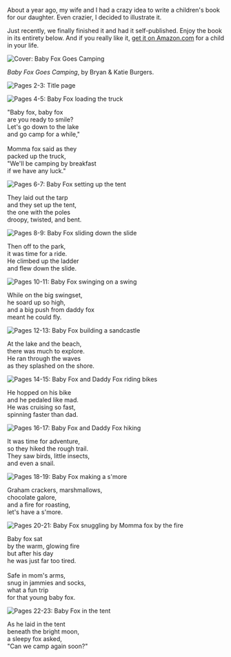 About a year ago, my wife and I had a crazy idea to write a children's book
for our daughter. Even crazier, I decided to illustrate it.

Just recently, we finally finished it and had it self-published. Enjoy the
book in its entirety below. And if you really like it, [get it on
Amazon.com][amazon] for a child in your life.

![Cover: Baby Fox Goes Camping][cover]

*Baby Fox Goes Camping*, by Bryan & Katie Burgers.

![Pages 2-3: Title page][02]

![Pages 4-5: Baby Fox loading the truck][04]

"Baby fox, baby fox<br>
are you ready to smile?<br>
Let's go down to the lake<br>
and go camp for a while,"<br>
<br>
Momma fox said as they<br>
packed up the truck,<br>
"We'll be camping by breakfast<br>
if we have any luck."

![Pages 6-7: Baby Fox setting up the tent][06]

They laid out the tarp<br>
and they set up the tent,<br>
the one with the poles<br>
droopy, twisted, and bent.

![Pages 8-9: Baby Fox sliding down the slide][08]

Then off to the park,<br>
it was time for a ride.<br>
He climbed up the ladder<br>
and flew down the slide.

![Pages 10-11: Baby Fox swinging on a swing][10]

While on the big swingset,<br>
he soard up so high,<br>
and a big push from daddy fox<br>
meant he could fly.

![Pages 12-13: Baby Fox building a sandcastle][12]

At the lake and the beach,<br>
there was much to explore.<br>
He ran through the waves<br>
as they splashed on the shore.

![Pages 14-15: Baby Fox and Daddy Fox riding bikes][14]

He hopped on his bike<br>
and he pedaled like mad.<br>
He was cruising so fast,<br>
spinning faster than dad.

![Pages 16-17: Baby Fox and Daddy Fox hiking][16]

It was time for adventure,<br>
so they hiked the rough trail.<br>
They saw birds, little insects,<br>
and even a snail.

![Pages 18-19: Baby Fox making a s'more][18]

Graham crackers, marshmallows,<br>
chocolate galore,<br>
and a fire for roasting,<br>
let's have a s'more.

![Pages 20-21: Baby Fox snuggling by Momma fox by the fire][20]

Baby fox sat<br>
by the warm, glowing fire<br>
but after his day<br>
he was just far too tired.<br>
<br>
Safe in mom's arms,<br>
snug in jammies and socks,<br>
what a fun trip<br>
for that young baby fox.

![Pages 22-23: Baby Fox in the tent][22]

As he laid in the tent<br>
beneath the bright moon,<br>
a sleepy fox asked,<br>
"Can we camp again soon?"

[cover]: images/baby-fox/cover.png
[02]: images/baby-fox/02.png
[04]: images/baby-fox/04.png
[06]: images/baby-fox/06.png
[08]: images/baby-fox/08.png
[10]: images/baby-fox/10.png
[12]: images/baby-fox/12.png
[14]: images/baby-fox/14.png
[16]: images/baby-fox/16.png
[18]: images/baby-fox/18.png
[20]: images/baby-fox/20.png
[22]: images/baby-fox/22.png
[amazon]: http://www.amazon.com/Baby-Goes-Camping-Katie-Burgers/dp/1494332469/
